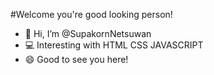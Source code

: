 #Welcome you're good looking person!
- 👋 Hi, I’m @SupakornNetsuwan
- 💻 Interesting with HTML CSS JAVASCRIPT
- 😄 Good to see you here!

<!---
SupakornNetsuwan/SupakornNetsuwan is a ✨ special ✨ repository because its `README.md` (this file) appears on your GitHub profile.
You can click the Preview link to take a look at your changes.
--->
